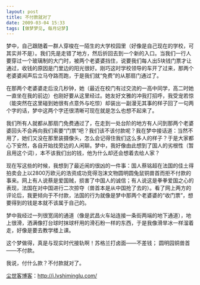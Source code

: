 ```yaml
---
layout: post
title: 不付款就对了
date: 2009-03-04 15:33
tags: [做梦梦见, 每月记梦]
---
```

梦中，自己跟随着一群人穿梭在一陌生的大学校园里（好像是自己现在的学校，可其实并不是）。我们先是走错了地方，然后折回去到一个新的入口。当我们一行人要穿过一个玻璃制的大门时，被两个老婆婆挡住，说要我们每人出5块钱门票才让通过，收钱的原因是门里边的阳光很好。刚巧这时学校领导的车开了过来，那两个老婆婆闻声后立马夺路而跑，于是我们就“免费”的从那扇门通过了。

在那两个老婆婆走后没几秒钟，她（最近在校门有过交流的一高中同学，高二时她一直坐在我的前边）也刚好要从这里经过。她友好文雅的冲我打招呼，我受宠若惊（能突然在这里碰到她很有点意外与吃惊）却装出一副漫无其事的样子回了一句两个字的话，梦中这两个字还很清晰可现在就是怎么也想不起来了。

我们所有人就都从那扇门免费通过了，在走到一处台阶的地方有人问到那两个老婆婆回头不会再向我们索要“门票”吧？我们该不该付款呢？我在梦中接话道：当然不用了，她们又没在那里装摄像头，怎么会记得住我们这么多人的样子？于是大家都心下安然，各自开始找旁边的人闲聊。梦中，我好像由此想到了国人的劣根性（暂且用这个词），本不该我们出的钱，他为什么却还会想着去给人家？

现在写这些的时候，我想到了最近闹的很凶的一件事：国人蔡铭超在法国的佳土得拍卖会上以2800万欧元的浩资成功竞得泡沫文物圆明圆兔鼠铜兽首而拒不付款的事来。网上有人说蔡是爱国贼，损害了中国人的诚信；有人说这是拳拳爱国之心的表现，法国在对中国进行二次掠夺（兽首本是从中国抢了去的）。看了网上两方的评论后，我更倾向于不付款，法国的行为就像是梦中那两个老婆婆的“收门票”，想要得到的钱是本就不该属于自己的。

梦中我经过一列很宽阔的通道（像是武昌火车站连接一条街两端的地下通道），地上很滑，洒满像打台球时抹球杆用的滑石粉一样的东西，于是我像滑旱冰一样溜着走，好像是要去教学楼上课。

这个梦做得，真是与现实时代接轨啊！苏格兰打卤面——不差钱； 圆明园铜兽首——不付款。

我说，付什么款？不付款就对了。

<a href="http://i.lvshiminglu.com/">尘世客博客</a>：<a href="http://i.lvshiminglu.com/">http://i.lvshiminglu.com/</a>


